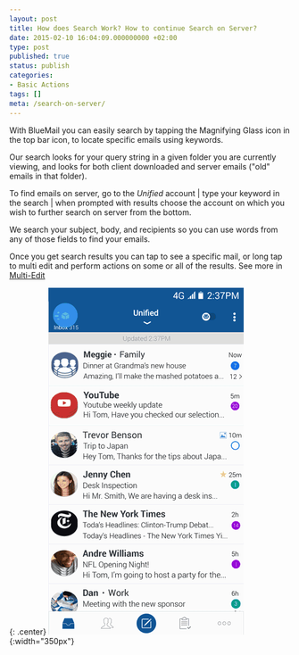 ```yaml
---
layout: post
title: How does Search Work? How to continue Search on Server?
date: 2015-02-10 16:04:09.000000000 +02:00
type: post
published: true
status: publish
categories:
- Basic Actions
tags: []
meta: /search-on-server/
---
```


With BlueMail you can easily search by tapping the Magnifying Glass icon in the top bar icon, to locate specific emails using keywords.

Our search looks for your query string in a given folder you are currently viewing, and looks for both client downloaded and server emails ("old" emails in that folder).

To find emails on server, go to the *Unified* account \| type your keyword in the search | when prompted with results choose the account on which you wish to further search on server from the bottom.

We search your subject, body, and recipients so you can use words from any of those fields to find your emails.

Once you get search results you can tap to see a specific mail, or long tap to multi edit and perform actions on some or all of the results. See more in [Multi-Edit](/faq/how-to-get-to-multi-edit-for-search-results)

{: .center}
![Search](/assets/Search_BM.gif){:width="350px"}